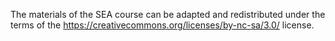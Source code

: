 The materials of the SEA course can be adapted and redistributed under the terms of the 
https://creativecommons.org/licenses/by-nc-sa/3.0/ license.

